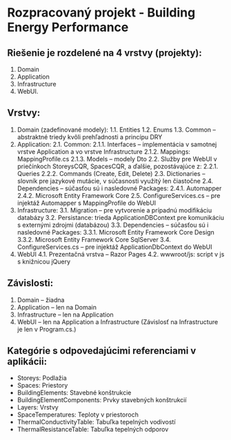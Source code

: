 # Rozpracovaný projekt - Building Energy Performance

## Riešenie je  rozdelené na 4 vrstvy (projekty):
1. Domain
2. Application
3. Infrastructure
4. WebUI.

## Vrstvy:
1. Domain (zadefinované modely):
 1.1. Entities
 1.2. Enums
 1.3. Common – abstraktné triedy kvôli prehľadnosti a princípu DRY
2. Application:
 2.1. Common:
 2.1.1. Interfaces – implementácia v samotnej vrstve Application a vo vrstve Infrastructure 
 2.1.2. Mappings: MappingProfile.cs
 2.1.3. Models – modely Dto
 2.2. Služby pre WebUI v priečínkoch StoreysCQR, SpacesCQR, a ďalšie, pozostávajúce z:
 2.2.1. Queries
 2.2.2. Commands (Create, Edit, Delete)
 2.3. Dictionaries – slovník pre jazykové mutácie, v súčasnosti využitý len čiastočne
 2.4. Dependencies – súčasťou sú i nasledovné Packages:
 2.4.1. Automapper
 2.4.2. Microsoft Entity Framework Core
 2.5. ConfigureServices.cs – pre injektáž Automapper s MappingProfile do WebUI
3. Infrastructure:
 3.1. Migration – pre vytvorenie a prípadnú modifikáciu databázy
 3.2. Persistance: trieda ApplicationDBContext pre komunikáciu s externými zdrojmi (databázou)
 3.3. Dependencies – súčasťou sú i nasledovné Packages:
 3.3.1. Microsoft Entity Framework Core Design
 3.3.2. Microsoft Entity Framework Core SqlServer
 3.4. ConfigureServices.cs – pre injektáž ApplicationDbContext do WebUI
4. WebUI
 4.1. Prezentačná vrstva – Razor Pages
 4.2. wwwroot/js: script v js s knižnicou jQuery


## Závislosti:
1. Domain – žiadna
2. Application – len na Domain
3. Infrastructure – len na Application
4. WebUI – len na Application a Infrastructure (Závislosť na Infrastructure je len v Program.cs.)

## Kategórie s odpovedajúcimi referenciami v aplikácii:
- Storeys: Podlažia
- Spaces: Priestory
- BuildingElements: Stavebné konštrukcie
- BuildingElementComponents: Prvky stavebných konštrukcií
- Layers: Vrstvy
- SpaceTemperatures: Teploty v priestoroch
- ThermalConductivityTable: Tabuľka tepelných vodivostí
- ThermalResistanceTable: Tabuľka tepelných odporov
